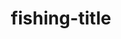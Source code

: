 ---
media-id: a9dd5552
title: fishing-title
description: Night fishing 
image: /assets/images/media/10-19-17--andrew-sweisberger.jpg
angler-name: Andrew Sweisberger
angler-links: 
    twitter: BASS_nation
    facebook: test 2
angler-twitter: BASS_nation

reel-type: spinning
reel-series: 300

location: United States
---